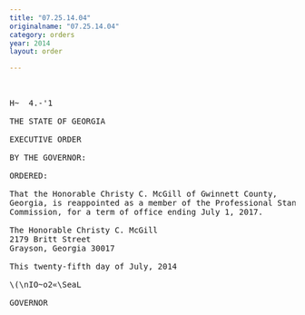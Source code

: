 ```yaml
---
title: "07.25.14.04"
originalname: "07.25.14.04"
category: orders
year: 2014
layout: order

---
```

<pre>
    

H~  4.-'1

THE STATE OF GEORGIA

EXECUTIVE ORDER

BY THE GOVERNOR:

ORDERED:

That the Honorable Christy C. McGill of Gwinnett County,
Georgia, is reappointed as a member of the Professional Standards
Commission, for a term of office ending July 1, 2017.

The Honorable Christy C. McGill
2179 Britt Street
Grayson, Georgia 30017

This twenty-fifth day of July, 2014

\(\nIO~o2«\SeaL

GOVERNOR

</pre>
